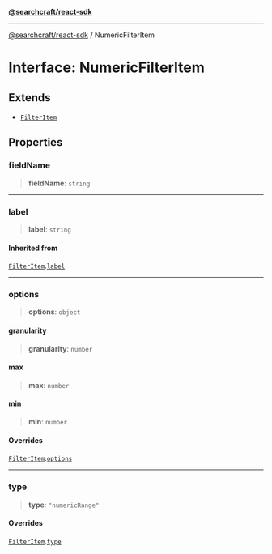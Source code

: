 [**@searchcraft/react-sdk**](/reference/sdk/js-react/README.md)

***

[@searchcraft/react-sdk](/reference/sdk/js-react/globals.md) / NumericFilterItem

# Interface: NumericFilterItem

## Extends

- [`FilterItem`](/reference/sdk/js-react/interfaces/FilterItem.md)

## Properties

### fieldName

> **fieldName**: `string`

***

### label

> **label**: `string`

#### Inherited from

[`FilterItem`](/reference/sdk/js-react/interfaces/FilterItem.md).[`label`](/reference/sdk/js-react/interfaces/FilterItem.md#label)

***

### options

> **options**: `object`

#### granularity

> **granularity**: `number`

#### max

> **max**: `number`

#### min

> **min**: `number`

#### Overrides

[`FilterItem`](/reference/sdk/js-react/interfaces/FilterItem.md).[`options`](/reference/sdk/js-react/interfaces/FilterItem.md#options)

***

### type

> **type**: `"numericRange"`

#### Overrides

[`FilterItem`](/reference/sdk/js-react/interfaces/FilterItem.md).[`type`](/reference/sdk/js-react/interfaces/FilterItem.md#type)
